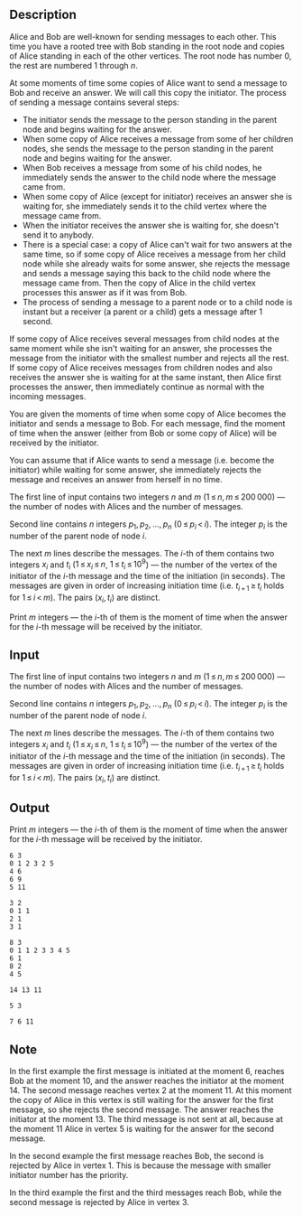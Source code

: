 ## Description

<div><p>Alice and Bob are well-known for sending messages to each other. This time you have a rooted tree with Bob standing in the root node and copies of Alice standing in each of the other vertices. The root node has number <span class="tex-span">0</span>, the rest are numbered <span class="tex-span">1</span> through <span class="tex-span"><i>n</i></span>.</p><p>At some moments of time some copies of Alice want to send a message to Bob and receive an answer. We will call this copy the <span class="tex-font-style-it">initiator</span>. The process of sending a message contains several steps: </p><ul> <li> The initiator sends the message to the person standing in the parent node and begins waiting for the answer. </li><li> When some copy of Alice receives a message from some of her children nodes, she sends the message to the person standing in the parent node and begins waiting for the answer. </li><li> When Bob receives a message from some of his child nodes, he immediately sends the answer to the child node where the message came from. </li><li> When some copy of Alice (except for initiator) receives an answer she is waiting for, she immediately sends it to the child vertex where the message came from. </li><li> When the initiator receives the answer she is waiting for, she doesn't send it to anybody. </li><li> There is a special case: a copy of Alice can't wait for two answers at the same time, so if some copy of Alice receives a message from her child node while she already waits for some answer, she rejects the message and sends a message saying this back to the child node where the message came from. Then the copy of Alice in the child vertex processes this answer as if it was from Bob. </li><li> The process of sending a message to a parent node or to a child node is instant but a receiver (a parent or a child) gets a message after <span class="tex-span">1</span> second. </li></ul><p>If some copy of Alice receives several messages from child nodes at the same moment while she isn't waiting for an answer, she processes the message from the <span class="tex-font-style-bf">initiator</span> with the smallest number and rejects all the rest. If some copy of Alice receives messages from children nodes and also receives the answer she is waiting for at the same instant, then Alice first processes the answer, then immediately continue as normal with the incoming messages.</p><p>You are given the moments of time when some copy of Alice becomes the initiator and sends a message to Bob. For each message, find the moment of time when the answer (either from Bob or some copy of Alice) will be received by the initiator.</p><p>You can assume that if Alice wants to send a message (i.e. become the initiator) while waiting for some answer, she immediately rejects the message and receives an answer from herself in no time.</p></div><div class="input-specification"><p>The first line of input contains two integers <span class="tex-span"><i>n</i></span> and <span class="tex-span"><i>m</i></span> (<span class="tex-span">1 ≤ <i>n</i>, <i>m</i> ≤ 200 000</span>)&nbsp;— the number of nodes with Alices and the number of messages.</p><p>Second line contains <span class="tex-span"><i>n</i></span> integers <span class="tex-span"><i>p</i><sub class="lower-index">1</sub>, <i>p</i><sub class="lower-index">2</sub>, ..., <i>p</i><sub class="lower-index"><i>n</i></sub></span> (<span class="tex-span">0 ≤ <i>p</i><sub class="lower-index"><i>i</i></sub> &lt; <i>i</i></span>). The integer <span class="tex-span"><i>p</i><sub class="lower-index"><i>i</i></sub></span> is the number of the parent node of node <span class="tex-span"><i>i</i></span>.</p><p>The next <span class="tex-span"><i>m</i></span> lines describe the messages. The <span class="tex-span"><i>i</i></span>-th of them contains two integers <span class="tex-span"><i>x</i><sub class="lower-index"><i>i</i></sub></span> and <span class="tex-span"><i>t</i><sub class="lower-index"><i>i</i></sub></span> (<span class="tex-span">1 ≤ <i>x</i><sub class="lower-index"><i>i</i></sub> ≤ <i>n</i></span>, <span class="tex-span">1 ≤ <i>t</i><sub class="lower-index"><i>i</i></sub> ≤ 10<sup class="upper-index">9</sup></span>)&nbsp;— the number of the vertex of the initiator of the <span class="tex-span"><i>i</i></span>-th message and the time of the initiation (in seconds). The messages are given in order of increasing initiation time (i.e. <span class="tex-span"><i>t</i><sub class="lower-index"><i>i</i> + 1</sub> ≥ <i>t</i><sub class="lower-index"><i>i</i></sub></span> holds for <span class="tex-span">1 ≤ <i>i</i> &lt; <i>m</i></span>). The pairs <span class="tex-span">(<i>x</i><sub class="lower-index"><i>i</i></sub>, <i>t</i><sub class="lower-index"><i>i</i></sub>)</span> are distinct.</p></div><div class="output-specification"><p>Print <span class="tex-span"><i>m</i></span> integers&nbsp;— the <span class="tex-span"><i>i</i></span>-th of them is the moment of time when the answer for the <span class="tex-span"><i>i</i></span>-th message will be received by the initiator.</p></div>

## Input

<p>The first line of input contains two integers <span class="tex-span"><i>n</i></span> and <span class="tex-span"><i>m</i></span> (<span class="tex-span">1 ≤ <i>n</i>, <i>m</i> ≤ 200 000</span>)&nbsp;— the number of nodes with Alices and the number of messages.</p><p>Second line contains <span class="tex-span"><i>n</i></span> integers <span class="tex-span"><i>p</i><sub class="lower-index">1</sub>, <i>p</i><sub class="lower-index">2</sub>, ..., <i>p</i><sub class="lower-index"><i>n</i></sub></span> (<span class="tex-span">0 ≤ <i>p</i><sub class="lower-index"><i>i</i></sub> &lt; <i>i</i></span>). The integer <span class="tex-span"><i>p</i><sub class="lower-index"><i>i</i></sub></span> is the number of the parent node of node <span class="tex-span"><i>i</i></span>.</p><p>The next <span class="tex-span"><i>m</i></span> lines describe the messages. The <span class="tex-span"><i>i</i></span>-th of them contains two integers <span class="tex-span"><i>x</i><sub class="lower-index"><i>i</i></sub></span> and <span class="tex-span"><i>t</i><sub class="lower-index"><i>i</i></sub></span> (<span class="tex-span">1 ≤ <i>x</i><sub class="lower-index"><i>i</i></sub> ≤ <i>n</i></span>, <span class="tex-span">1 ≤ <i>t</i><sub class="lower-index"><i>i</i></sub> ≤ 10<sup class="upper-index">9</sup></span>)&nbsp;— the number of the vertex of the initiator of the <span class="tex-span"><i>i</i></span>-th message and the time of the initiation (in seconds). The messages are given in order of increasing initiation time (i.e. <span class="tex-span"><i>t</i><sub class="lower-index"><i>i</i> + 1</sub> ≥ <i>t</i><sub class="lower-index"><i>i</i></sub></span> holds for <span class="tex-span">1 ≤ <i>i</i> &lt; <i>m</i></span>). The pairs <span class="tex-span">(<i>x</i><sub class="lower-index"><i>i</i></sub>, <i>t</i><sub class="lower-index"><i>i</i></sub>)</span> are distinct.</p>

## Output

<p>Print <span class="tex-span"><i>m</i></span> integers&nbsp;— the <span class="tex-span"><i>i</i></span>-th of them is the moment of time when the answer for the <span class="tex-span"><i>i</i></span>-th message will be received by the initiator.</p>





```input1
6 3
0 1 2 3 2 5
4 6
6 9
5 11

```




```input2
3 2
0 1 1
2 1
3 1

```




```input3
8 3
0 1 1 2 3 3 4 5
6 1
8 2
4 5

```




```output1
14 13 11
```




```output2
5 3
```




```output3
7 6 11
```



## Note

<p>In the first example the first message is initiated at the moment <span class="tex-span">6</span>, reaches Bob at the moment <span class="tex-span">10</span>, and the answer reaches the initiator at the moment <span class="tex-span">14</span>. The second message reaches vertex <span class="tex-span">2</span> at the moment <span class="tex-span">11</span>. At this moment the copy of Alice in this vertex is still waiting for the answer for the first message, so she rejects the second message. The answer reaches the initiator at the moment <span class="tex-span">13</span>. The third message is not sent at all, because at the moment <span class="tex-span">11</span> Alice in vertex <span class="tex-span">5</span> is waiting for the answer for the second message.</p><p>In the second example the first message reaches Bob, the second is rejected by Alice in vertex <span class="tex-span">1</span>. This is because the message with smaller initiator number has the priority.</p><p>In the third example the first and the third messages reach Bob, while the second message is rejected by Alice in vertex <span class="tex-span">3</span>.</p>
